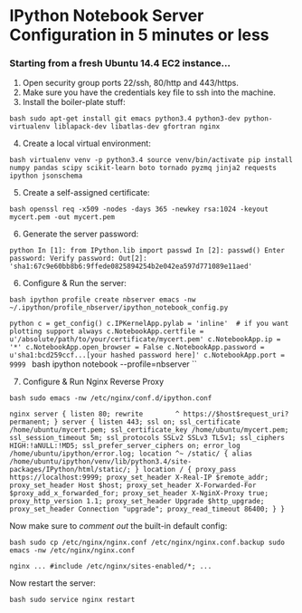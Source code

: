 # IPython Notebook Server Configuration in 5 minutes or less

### Starting from a fresh Ubuntu 14.4 EC2 instance...

1) Open security group ports 22/ssh, 80/http and 443/https.
2) Make sure you have the credentials key file to ssh into the machine.
3) Install the boiler-plate stuff:

``bash
sudo apt-get install git emacs python3.4 python3-dev python-virtualenv liblapack-dev libatlas-dev gfortran nginx
``

4) Create a local virtual environment:

``bash
virtualenv venv -p python3.4
source venv/bin/activate
pip install numpy pandas scipy scikit-learn boto tornado pyzmq jinja2 requests ipython jsonschema
``

5) Create a self-assigned certificate:

``bash
openssl req -x509 -nodes -days 365 -newkey rsa:1024 -keyout mycert.pem -out mycert.pem
``

6) Generate the server password:

``python
In [1]: from IPython.lib import passwd
In [2]: passwd()
Enter password:
Verify password:
Out[2]: 'sha1:67c9e60bb8b6:9ffede0825894254b2e042ea597d771089e11aed'
``

6) Configure & Run the server:

``bash
ipython profile create nbserver
emacs -nw ~/.ipython/profile_nbserver/ipython_notebook_config.py
``

``python
c = get_config()
c.IPKernelApp.pylab = 'inline'  # if you want plotting support always
c.NotebookApp.certfile = u'/absolute/path/to/your/certificate/mycert.pem'
c.NotebookApp.ip = '*'
c.NotebookApp.open_browser = False
c.NotebookApp.password = u'sha1:bcd259ccf...[your hashed password here]'
c.NotebookApp.port = 9999``
``
``bash
ipython notebook --profile=nbserver
``

7) Configure & Run Nginx Reverse Proxy

``bash
sudo emacs -nw /etc/nginx/conf.d/ipython.conf
``

``nginx
server {
    listen 80;
    rewrite        ^ https://$host$request_uri? permanent;
}
server {
    listen 443;
    ssl on;
    ssl_certificate /home/ubuntu/mycert.pem;
    ssl_certificate_key /home/ubuntu/mycert.pem;
    ssl_session_timeout 5m;
    ssl_protocols SSLv2 SSLv3 TLSv1;
    ssl_ciphers HIGH:!aNULL:!MD5;
    ssl_prefer_server_ciphers on;
    error_log /home/ubuntu/ipython/error.log;
    location ^~ /static/ {
        alias /home/ubuntu/ipython/venv/lib/python3.4/site-packages/IPython/html/static/;
    }
    location / {
        proxy_pass https://localhost:9999;
        proxy_set_header X-Real-IP $remote_addr;
        proxy_set_header Host $host;
        proxy_set_header X-Forwarded-For $proxy_add_x_forwarded_for;
        proxy_set_header X-NginX-Proxy true;
        proxy_http_version 1.1;
        proxy_set_header Upgrade $http_upgrade;
        proxy_set_header Connection "upgrade";
        proxy_read_timeout 86400;
    }
}
``

Now make sure to _comment out_ the built-in default config:

``bash
sudo cp /etc/nginx/nginx.conf /etc/nginx/nginx.conf.backup
sudo emacs -nw /etc/nginx/nginx.conf
``

``nginx
...
       #include /etc/nginx/sites-enabled/*;
...
``

Now restart the server:

``bash
sudo service nginx restart
``
 